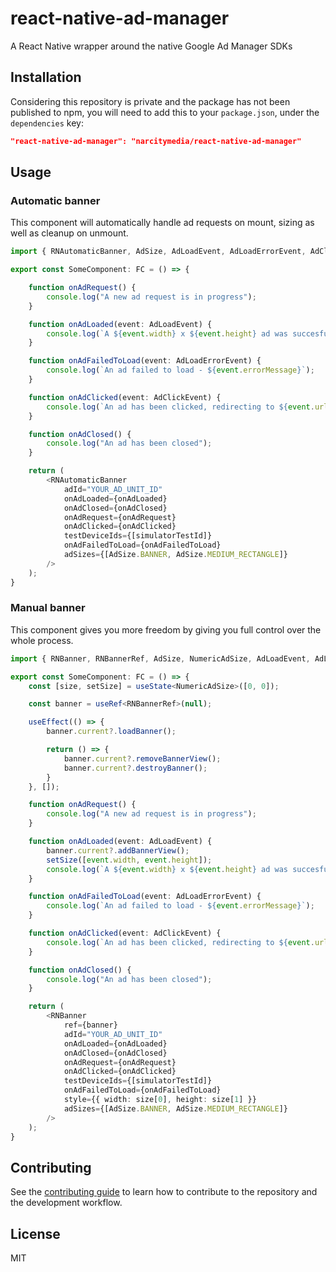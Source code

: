 # react-native-ad-manager

A React Native wrapper around the native Google Ad Manager SDKs

## Installation

Considering this repository is private and the package has not been published to npm, you will need to add this to your `package.json`, under the `dependencies` key:

```json
"react-native-ad-manager": "narcitymedia/react-native-ad-manager"
```

## Usage

### Automatic banner

This component will automatically handle ad requests on mount, sizing as well as cleanup on unmount.

```typescript
import { RNAutomaticBanner, AdSize, AdLoadEvent, AdLoadErrorEvent, AdClickEvent, simulatorTestId } from "react-native-ad-manager";

export const SomeComponent: FC = () => {

    function onAdRequest() {
        console.log("A new ad request is in progress");
    }

    function onAdLoaded(event: AdLoadEvent) {
        console.log(`A ${event.width} x ${event.height} ad was succesfully loaded`);
    }

    function onAdFailedToLoad(event: AdLoadErrorEvent) {
        console.log(`An ad failed to load - ${event.errorMessage}`);
    }

    function onAdClicked(event: AdClickEvent) {
        console.log(`An ad has been clicked, redirecting to ${event.url}`);
    }

    function onAdClosed() {
        console.log("An ad has been closed");
    }

    return (
        <RNAutomaticBanner
            adId="YOUR_AD_UNIT_ID"
            onAdLoaded={onAdLoaded}
            onAdClosed={onAdClosed}
            onAdRequest={onAdRequest}
            onAdClicked={onAdClicked}
            testDeviceIds={[simulatorTestId]}
            onAdFailedToLoad={onAdFailedToLoad}
            adSizes={[AdSize.BANNER, AdSize.MEDIUM_RECTANGLE]}
        />
    );
}
```

### Manual banner

This component gives you more freedom by giving you full control over the whole process.

```typescript
import { RNBanner, RNBannerRef, AdSize, NumericAdSize, AdLoadEvent, AdLoadErrorEvent, AdClickEvent, simulatorTestId } from "react-native-ad-manager";

export const SomeComponent: FC = () => {
    const [size, setSize] = useState<NumericAdSize>([0, 0]);

    const banner = useRef<RNBannerRef>(null);

    useEffect(() => {
        banner.current?.loadBanner();

        return () => {
            banner.current?.removeBannerView();
            banner.current?.destroyBanner();
        }
    }, []);

    function onAdRequest() {
        console.log("A new ad request is in progress");
    }

    function onAdLoaded(event: AdLoadEvent) {
        banner.current?.addBannerView();
        setSize([event.width, event.height]);
        console.log(`A ${event.width} x ${event.height} ad was succesfully loaded`);
    }

    function onAdFailedToLoad(event: AdLoadErrorEvent) {
        console.log(`An ad failed to load - ${event.errorMessage}`);
    }

    function onAdClicked(event: AdClickEvent) {
        console.log(`An ad has been clicked, redirecting to ${event.url}`);
    }

    function onAdClosed() {
        console.log("An ad has been closed");
    }

    return (
        <RNBanner
            ref={banner}
            adId="YOUR_AD_UNIT_ID"
            onAdLoaded={onAdLoaded}
            onAdClosed={onAdClosed}
            onAdRequest={onAdRequest}
            onAdClicked={onAdClicked}
            testDeviceIds={[simulatorTestId]}
            onAdFailedToLoad={onAdFailedToLoad}
            style={{ width: size[0], height: size[1] }}
            adSizes={[AdSize.BANNER, AdSize.MEDIUM_RECTANGLE]}
        />
    );
}
```

## Contributing

See the [contributing guide](CONTRIBUTING.md) to learn how to contribute to the repository and the development workflow.

## License

MIT
